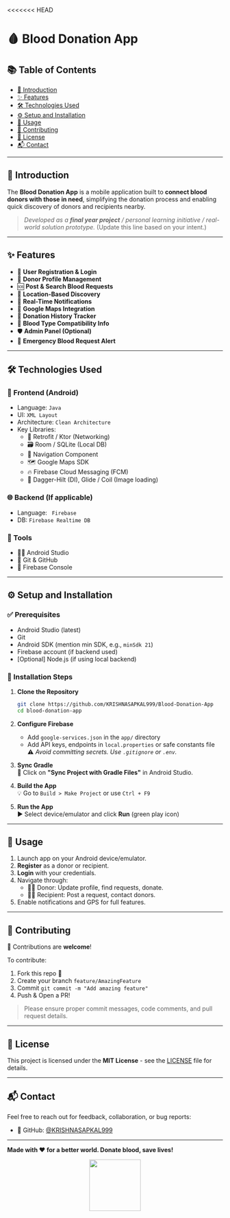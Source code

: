 <<<<<<< HEAD
# 🩸 Blood Donation App

## 📚 Table of Contents
- [📌 Introduction](#introduction)
- [✨ Features](#features)
- [🛠️ Technologies Used](#technologies-used)
- [⚙️ Setup and Installation](#setup-and-installation)
- [🚀 Usage](#usage)
- [🤝 Contributing](#contributing)
- [📄 License](#license)
- [📬 Contact](#contact)

---

## 📌 Introduction

The **Blood Donation App** is a mobile application built to **connect blood donors with those in need**, simplifying the donation process and enabling quick discovery of donors and recipients nearby.

> _Developed as a **final year project** / personal learning initiative / real-world solution prototype._ (Update this line based on your intent.)

---

## ✨ Features

- 🔐 **User Registration & Login**
- 👤 **Donor Profile Management**
- 🆘 **Post & Search Blood Requests**
- 🧭 **Location-Based Discovery**
- 🔔 **Real-Time Notifications**
- 📍 **Google Maps Integration**
- 📝 **Donation History Tracker**
- 🧪 **Blood Type Compatibility Info**
- 🛡️ **Admin Panel (Optional)**
- 🚨 **Emergency Blood Request Alert**

---

## 🛠️ Technologies Used

### 🔧 Frontend (Android)
- Language: `Java`
- UI:  `XML Layout`
- Architecture: `Clean Architecture`
- Key Libraries:
  - 🔗 Retrofit / Ktor (Networking)
  - 🗃️ Room / SQLite (Local DB)
  - 🧭 Navigation Component
  - 🗺️ Google Maps SDK
  - 🔥 Firebase Cloud Messaging (FCM)
  - 🧰 Dagger-Hilt (DI), Glide / Coil (Image loading)

### 🌐 Backend (If applicable)
- Language: ` Firebase`
- DB: `Firebase Realtime DB`

### 🔧 Tools
- 🧑‍💻 Android Studio
- 🔄 Git & GitHub
- 🧪 Firebase Console

---

## ⚙️ Setup and Installation

### ✅ Prerequisites
- Android Studio (latest)
- Git
- Android SDK (mention min SDK, e.g., `minSdk 21`)
- Firebase account (if backend used)
- [Optional] Node.js (if using local backend)

### 🚧 Installation Steps

1. **Clone the Repository**  
   ```bash
   git clone https://github.com/KRISHNASAPKAL999/Blood-Donation-App
   cd blood-donation-app
   ```

2. **Configure Firebase**  
   - Add `google-services.json` in the `app/` directory
   - Add API keys, endpoints in `local.properties` or safe constants file  
   ⚠️ _Avoid committing secrets. Use `.gitignore` or `.env`._

3. **Sync Gradle**  
   🐘 Click on **"Sync Project with Gradle Files"** in Android Studio.

4. **Build the App**  
   💡 Go to `Build > Make Project` or use `Ctrl + F9`

5. **Run the App**  
   ▶️ Select device/emulator and click **Run** (green play icon)

---

## 🚀 Usage

1. Launch app on your Android device/emulator.
2. **Register** as a donor or recipient.
3. **Login** with your credentials.
4. Navigate through:
   - 🧑‍🦰 Donor: Update profile, find requests, donate.
   - 👩‍⚕️ Recipient: Post a request, contact donors.
5. Enable notifications and GPS for full features.

---

## 🤝 Contributing

🧡 Contributions are **welcome**!

To contribute:
1. Fork this repo 🍴
2. Create your branch `feature/AmazingFeature`
3. Commit `git commit -m "Add amazing feature"`
4. Push & Open a PR!

> Please ensure proper commit messages, code comments, and pull request details.

---

## 📄 License

This project is licensed under the **MIT License** - see the [LICENSE](./LICENSE) file for details.

---

## 📬 Contact

Feel free to reach out for feedback, collaboration, or bug reports:

- 🐙 GitHub: [@KRISHNASAPKAL999](https://github.com/KRISHNASAPKAL999/Blood-Donation-App)

---

**Made with ❤️ for a better world. Donate blood, save lives!**

<p align="center">
  <img src="https://media.giphy.com/media/xT0xeJpnrWC4XWblEk/giphy.gif" width="120">
</p>
